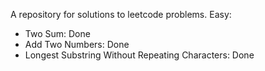 A repository for solutions to leetcode problems.
Easy:
- Two Sum: Done
- Add Two Numbers: Done
- Longest Substring Without Repeating Characters: Done
